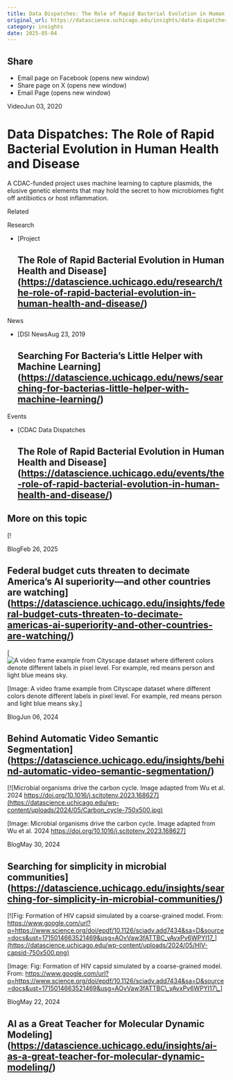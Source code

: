 ```yaml
---
title: Data Dispatches: The Role of Rapid Bacterial Evolution in Human Health and Disease – DSI
original_url: https://datascience.uchicago.edu/insights/data-dispatches-rapid-bacterial-evolution
category: insights
date: 2025-05-04
---
```


## Share

* Email page on Facebook (opens new window)
* Share page on X (opens new window)
* Email Page (opens new window)

<!-- Table-like structure detected -->

VideoJun 03, 2020

# Data Dispatches: The Role of Rapid Bacterial Evolution in Human Health and Disease

A CDAC-funded project uses machine learning to capture plasmids, the elusive genetic elements that may hold the secret to how microbiomes fight off antibiotics or host inflammation.

Related

Research

* [Project

  ## The Role of Rapid Bacterial Evolution in Human Health and Disease](https://datascience.uchicago.edu/research/the-role-of-rapid-bacterial-evolution-in-human-health-and-disease/)

News

* [DSI NewsAug 23, 2019

  ## Searching For Bacteria’s Little Helper with Machine Learning](https://datascience.uchicago.edu/news/searching-for-bacterias-little-helper-with-machine-learning/)

Events

* [CDAC Data Dispatches

  ## The Role of Rapid Bacterial Evolution in Human Health and Disease](https://datascience.uchicago.edu/events/the-role-of-rapid-bacterial-evolution-in-human-health-and-disease/)

## More on this topic

[!

BlogFeb 26, 2025

## Federal budget cuts threaten to decimate America’s AI superiority—and other countries are watching](https://datascience.uchicago.edu/insights/federal-budget-cuts-threaten-to-decimate-americas-ai-superiority-and-other-countries-are-watching/)
[![A video frame example from Cityscape dataset where different colors denote different labels in pixel level. For example, red means person and light blue means sky.](https://datascience.uchicago.edu/wp-content/uploads/2024/05/cityscape-750x500.png)

[Image: A video frame example from Cityscape dataset where different colors denote different labels in pixel level. For example, red means person and light blue means sky.]

BlogJun 06, 2024

## Behind Automatic Video Semantic Segmentation](https://datascience.uchicago.edu/insights/behind-automatic-video-semantic-segmentation/)
[![Microbial organisms drive the carbon cycle. Image adapted from Wu et al. 2024 https://doi.org/10.1016/j.scitotenv.2023.168627](https://datascience.uchicago.edu/wp-content/uploads/2024/05/Carbon_cycle-750x500.jpg)

[Image: Microbial organisms drive the carbon cycle. Image adapted from Wu et al. 2024 https://doi.org/10.1016/j.scitotenv.2023.168627]

BlogMay 30, 2024

## Searching for simplicity in microbial communities](https://datascience.uchicago.edu/insights/searching-for-simplicity-in-microbial-communities/)
[![Fig: Formation of HIV capsid simulated by a coarse-grained model.
From: https://www.google.com/url?q=https://www.science.org/doi/epdf/10.1126/sciadv.add7434&sa=D&source=docs&ust=1715014663521469&usg=AOvVaw3fATTBC_yAvxPv6WPYI17_](https://datascience.uchicago.edu/wp-content/uploads/2024/05/HIV-capsid-750x500.png)

[Image: Fig: Formation of HIV capsid simulated by a coarse-grained model.
From: https://www.google.com/url?q=https://www.science.org/doi/epdf/10.1126/sciadv.add7434&sa=D&source=docs&ust=1715014663521469&usg=AOvVaw3fATTBC\_yAvxPv6WPYI17\_]

BlogMay 22, 2024

## AI as a Great Teacher for Molecular Dynamic Modeling](https://datascience.uchicago.edu/insights/ai-as-a-great-teacher-for-molecular-dynamic-modeling/)